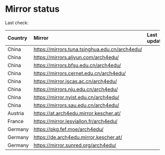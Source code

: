<script src="./time.js"></script>
# Mirror status
Last check: <script type="text/javascript">localize(1710731981.3989944);</script>

|Country|Mirror|Last update|
|:------|:-----|:----------|
|China|https://mirrors.tuna.tsinghua.edu.cn/arch4edu/|<script type="text/javascript">localize(1710700032);</script>|
|China|https://mirrors.aliyun.com/arch4edu/|<script type="text/javascript">localize(1710700032);</script>|
|China|https://mirrors.bfsu.edu.cn/arch4edu/|<script type="text/javascript">localize(1710700032);</script>|
|China|https://mirrors.cernet.edu.cn/arch4edu/|<script type="text/javascript">localize(1710700032);</script>|
|China|https://mirror.iscas.ac.cn/arch4edu/|<script type="text/javascript">localize(1710700032);</script>|
|China|https://mirrors.nju.edu.cn/arch4edu/|<script type="text/javascript">localize(1710700032);</script>|
|China|https://mirror.nyist.edu.cn/arch4edu/|<script type="text/javascript">localize(1710700032);</script>|
|China|https://mirrors.sau.edu.cn/arch4edu/|<script type="text/javascript">localize(1710700032);</script>|
|Austria|https://at.arch4edu.mirror.kescher.at/|<script type="text/javascript">localize(1710700032);</script>|
|France|https://mirror.lesviallon.fr/arch4edu/|<script type="text/javascript">localize(1710700032);</script>|
|Germany|https://pkg.fef.moe/arch4edu/|<script type="text/javascript">localize(1710700032);</script>|
|Germany|https://de.arch4edu.mirror.kescher.at/|<script type="text/javascript">localize(1710700032);</script>|
|Germany|https://mirror.sunred.org/arch4edu/|<script type="text/javascript">localize(1710700032);</script>|

<script src="./tablefilter/tablefilter.js"></script>
<script src="./table.js"></script>